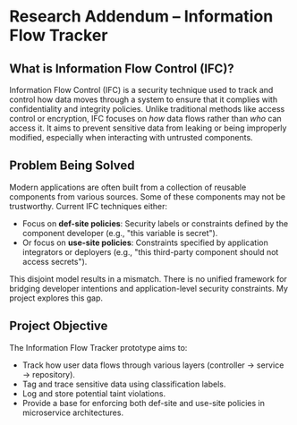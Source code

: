 # Research Addendum – Information Flow Tracker

## What is Information Flow Control (IFC)?

Information Flow Control (IFC) is a security technique used to track and control how data moves through a system to ensure that it complies with confidentiality and integrity policies. Unlike traditional methods like access control or encryption, IFC focuses on *how* data flows rather than *who* can access it. It aims to prevent sensitive data from leaking or being improperly modified, especially when interacting with untrusted components.

## Problem Being Solved

Modern applications are often built from a collection of reusable components from various sources. Some of these components may not be trustworthy. Current IFC techniques either:

- Focus on **def-site policies**: Security labels or constraints defined by the component developer (e.g., "this variable is secret").
- Or focus on **use-site policies**: Constraints specified by application integrators or deployers (e.g., "this third-party component should not access secrets").

This disjoint model results in a mismatch. There is no unified framework for bridging developer intentions and application-level security constraints. My project explores this gap.

## Project Objective

The Information Flow Tracker prototype aims to:

- Track how user data flows through various layers (controller → service → repository).
- Tag and trace sensitive data using classification labels.
- Log and store potential taint violations.
- Provide a base for enforcing both def-site and use-site policies in microservice architectures.

